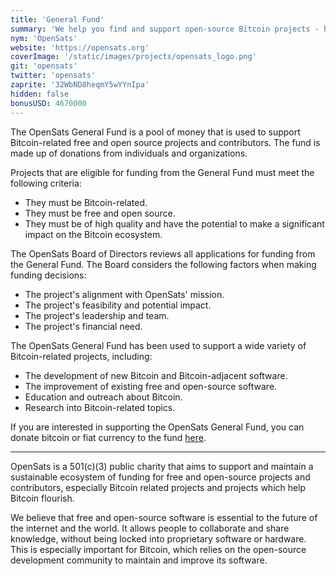 ```yaml
---
title: 'General Fund'
summary: 'We help you find and support open-source Bitcoin projects - helping create a better tomorrow, today.'
nym: 'OpenSats'
website: 'https://opensats.org'
coverImage: '/static/images/projects/opensats_logo.png'
git: 'opensats'
twitter: 'opensats'
zaprite: '32WbND8heqmY5wYYnIpa'
hidden: false
bonusUSD: 4670000
---
```


The OpenSats General Fund is a pool of money that is used to support
Bitcoin-related free and open source projects and contributors. The fund is made
up of donations from individuals and organizations.

Projects that are eligible for funding from the General Fund must meet the
following criteria:

- They must be Bitcoin-related.
- They must be free and open source.
- They must be of high quality and have the potential to make a significant impact on the Bitcoin ecosystem.

The OpenSats Board of Directors reviews all applications for funding from the
General Fund. The Board considers the following factors when making funding
decisions:

- The project's alignment with OpenSats' mission.
- The project's feasibility and potential impact.
- The project's leadership and team.
- The project's financial need.

The OpenSats General Fund has been used to support a wide variety of
Bitcoin-related projects, including:

- The development of new Bitcoin and Bitcoin-adjacent software.
- The improvement of existing free and open-source software.
- Education and outreach about Bitcoin.
- Research into Bitcoin-related topics.

If you are interested in supporting the OpenSats General Fund, you can donate
bitcoin or fiat currency to the fund [here](#top).

---

OpenSats is a 501(c)(3) public charity that aims to support and maintain a
sustainable ecosystem of funding for free and open-source projects and
contributors, especially Bitcoin related projects and projects which help
Bitcoin flourish.

We believe that free and open-source software is essential to the future of the
internet and the world. It allows people to collaborate and share knowledge,
without being locked into proprietary software or hardware. This is especially
important for Bitcoin, which  relies on the open-source development community to
maintain and improve its software.

